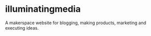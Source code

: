 # illuminatingmedia
A makerspace website for blogging, making products, marketing and executing ideas. 
